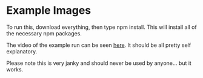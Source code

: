 # Example Images

To run this, download everything, then type npm install. This will install all of the necessary npm packages.

The video of the example run can be seen [here](https://youtu.be/mLi_ZKiwysw). It should be all pretty self explanatory.

Please note this is very janky and should never be used by anyone... but it works.

